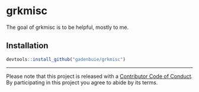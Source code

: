 
<!-- README.md is generated from README.Rmd. Please edit that file -->

# grkmisc

The goal of grkmisc is to be helpful, mostly to me.

## Installation

``` r
devtools::install_github("gadenbuie/grkmisc")
```

-----

Please note that this project is released with a [Contributor Code of
Conduct](.github/CODE_OF_CONDUCT.md). By participating in this project
you agree to abide by its terms.
